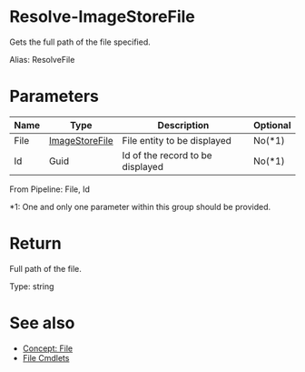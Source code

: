 # Resolve-ImageStoreFile
Gets the full path of the file specified.

Alias: ResolveFile

# Parameters
|Name|Type|Description|Optional|
|---|---|---|---|
|File|[ImageStoreFile](../../type/ImageStoreFile.md)|File entity to be displayed|No(*1)|
|Id|Guid|Id of the record to be displayed|No(*1)|

From Pipeline: File, Id

*1: One and only one parameter within this group should be provided.

# Return
Full path of the file.

Type: string

# See also
  * [Concept: File](../../concept/File.md)
  * [File Cmdlets](../cmdlets.md#file)